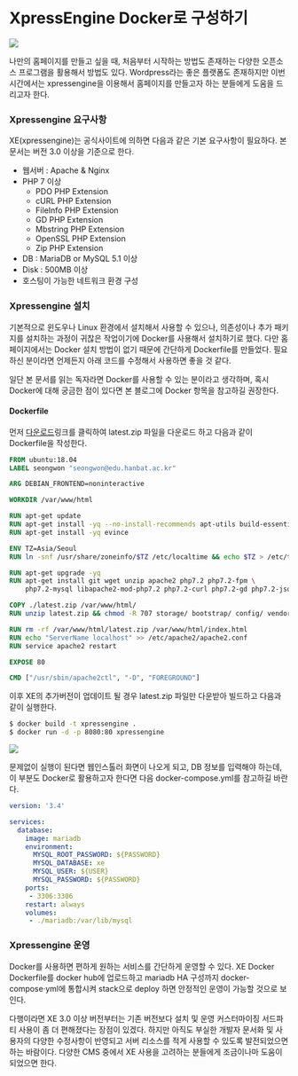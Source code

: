 # XpressEngine Docker로 구성하기

![](https://www.xpressengine.com/storage/app/public/seo/56/9f/20191217131508b6b8dc83166a47ae68c3b7ebe20a5d08d7994968.jpg)

 나만의 홈페이지를 만들고 싶을 때, 처음부터 시작하는 방법도  존재하는 다양한 오픈소스 프로그램을 활용해서  방법도 있다. Wordpress라는 좋은 플랫폼도 존재하지만 이번 시간에서는 xpressengine을 이용해서 홈페이지를 만들고자 하는 분들에게 도움을 드리고자 한다. 



### Xpressengine 요구사항 

 XE(xpressengine)는 공식사이트에 의하면 다음과 같은 기본 요구사항이 필요하다. 본 문서는 버전 3.0 이상을 기준으로 한다. 

* 웹서버 : Apache & Nginx 
* PHP 7 이상
  * PDO PHP Extension
  * cURL PHP Extension
  * FileInfo PHP Extension
  * GD PHP Extension
  * Mbstring PHP Extension
  * OpenSSL PHP Extension
  * Zip PHP Extension
* DB : MariaDB or MySQL 5.1 이상
* Disk : 500MB 이상 
* 호스팅이 가능한 네트워크 환경 구성 



### Xpressengine 설치

 기본적으로 윈도우나 Linux 환경에서 설치해서 사용할 수 있으나,  의존성이나 추가 패키지를 설치하는 과정이 귀찮은 작업이기에 Docker를 사용해서 설치하기로 했다. 다만  홈페이지에서는 Docker 설치 방법이 없기 때문에 간단하게 Dockerfile를 만들었다. 필요하신 분이라면 언제든지 아래 코드를 수정해서 사용하면 좋을 것 같다.

 일단 본 문서를 읽는 독자라면 Docker를  사용할 수 있는 분이라고 생각하며, 혹시 Docker에 대해 궁금한 점이 있다면 본 블로그에 Docker 항목을 참고하길 권장한다. 



#### Dockerfile

 먼저 [다운로드](http://start.xpressengine.io/download/latest.zip)링크를 클릭하여 latest.zip 파일을 다운로드 하고 다음과 같이 Dockerfile을 작성한다. 

```dockerfile
FROM ubuntu:18.04
LABEL seongwon "seongwon@edu.hanbat.ac.kr"

ARG DEBIAN_FRONTEND=noninteractive

WORKDIR /var/www/html

RUN apt-get update
RUN apt-get install -yq --no-install-recommends apt-utils build-essential
RUN apt-get install -yq evince

ENV TZ=Asia/Seoul
RUN ln -snf /usr/share/zoneinfo/$TZ /etc/localtime && echo $TZ > /etc/timezone

RUN apt-get upgrade -yq
RUN apt-get install git wget unzip apache2 php7.2 php7.2-fpm \
    php7.2-mysql libapache2-mod-php7.2 php7.2-curl php7.2-gd php7.2-json php7.2-xml php7.2-mbstring php7.2-zip -yq

COPY ./latest.zip /var/www/html/
RUN unzip latest.zip && chmod -R 707 storage/ bootstrap/ config/ vendor/ plugins/ index.php composer.phar

RUN rm -rf /var/www/html/latest.zip /var/www/html/index.html
RUN echo "ServerName localhost" >> /etc/apache2/apache2.conf
RUN service apache2 restart

EXPOSE 80

CMD ["/usr/sbin/apache2ctl", "-D", "FOREGROUND"]
```

 이후 XE의 추가버전이 업데이트 될 경우 latest.zip 파일만 다운받아 빌드하고 다음과 같이 실행한다. 

```bash
$ docker build -t xpressengine . 
$ docker run -d -p 8080:80 xpressengine
```

![](https://www.xpressengine.io/plugins/gitbookMarkDownParser/assets/html/dotgitbook/assets/install.gif)



 문제없이 실행이 된다면 웹인스톨러 화면이 나오게 되고, DB 정보를 입력해야 하는데, 이 부분도 Docker로 활용하고자 한다면 다음 docker-compose.yml를 참고하길 바란다. 

```yml
version: '3.4'

services:
  database:
    image: mariadb
    environment:
      MYSQL_ROOT_PASSWORD: ${PASSWORD}
      MYSQL_DATABASE: xe
      MYSQL_USER: ${USER}
      MYSQL_PASSWORD: ${PASSWORD}
    ports:
     - 3306:3306
    restart: always
    volumes:
     - ./mariadb:/var/lib/mysql

```



### Xpressengine 운영

 Docker를 사용하면 편하게 원하는 서비스를 간단하게 운영할 수 있다. XE Docker Dockerfile를 docker hub에 업로드하고 mariadb HA 구성까지 docker-compose·yml에 통합시켜 stack으로 deploy 하면 안정적인 운영이 가능할 것으로 보인다.

 다행이라면 XE 3.0 이상 버전부터는 기존 버전보다 설치 및 운영 커스터마이징 서드파티 사용이 좀 더 편해졌다는 장점이 있겠다. 하지만 아직도 부실한 개발자 문서화 및 사용자의 다양한 수정사항이 반영되고 서버 리소스를 적게 사용할 수 있도록 발전되었으면 하는 바람이다.  다양한 CMS 중에서 XE 사용을 고려하는 분들에게 조금이나마 도움이 되었으면 한다.





















